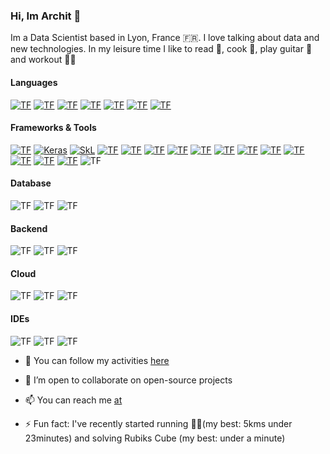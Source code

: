### Hi, Im Archit 👋

<!--
**architjen/architjen** is a ✨ _special_ ✨ repository because its `README.md` (this file) appears on your GitHub profile.
-->

Im a Data Scientist based in Lyon, France 🇫🇷. I love talking about data and new technologies. In my leisure time I like to read 📝, cook 🍲, play guitar 🎸 and workout 🤸🏼


<h4><strong>Languages</strong></h4>

<a href="https://www.python.org/"><img alt="TF" src="https://img.shields.io/badge/Python-3776AB?style=for-the-badge&logo=python&logoColor=white"/></a> <a href="https://www.mysql.com/"><img alt="TF" src="https://img.shields.io/badge/SQL-3376C8?style=for-the-badge&logo=sql&logoColor=white"/></a> <a href="https://www.mathworks.com/"><img alt="TF" src="https://img.shields.io/badge/Matlab-0076A8?style=for-the-badge&logo=mathworks&logoColor=white"/></a> <a href="https://www.r-project.org/"><img alt="TF" src="https://img.shields.io/badge/R-276DC3?style=for-the-badge&logo=r&logoColor=white"/></a> <a href="https://isocpp.org/"><img alt="TF" src="https://img.shields.io/badge/C++-00599C?style=for-the-badge&logo=c%2b%2b&logoColor=white"/></a> 
<a href="https://devdocs.io/c/"><img alt="TF" src="https://img.shields.io/badge/C-A8B9CC?style=for-the-badge&logo=c&logoColor=white"/></a> <a href="https://www.latex-project.org/"><img alt="TF" src="https://img.shields.io/badge/LaTeX-47A141?style=for-the-badge&logo=LaTeX&logoColor=white"/></a>


<h4><strong>Frameworks & Tools</strong></h4>
<!-- <img alt="PyTorch" src="https://img.shields.io/badge/Pytorch-D00000?style=for-the-badge&logo=pytorch&logoColor=white"/>  <img alt="PyTorch" src="https://img.shields.io/badge/OpenCV-5C3EE8?style=for-the-badge&logo=opencv&logoColor=white"/> -->

<a href="https://www.tensorflow.org/"> <img alt="TF" src="https://img.shields.io/badge/Tensorflow-EE4C2C?style=for-the-badge&logo=tensorflow&logoColor=white"/></a> <a href="https://keras.io/"><img alt="Keras" src="https://img.shields.io/badge/Keras-D00000?style=for-the-badge&logo=keras&logoColor=white"/></a>  <a href="https://scikit-learn.org/stable/"><img alt="SkL" src="https://img.shields.io/badge/SciKit%20Learn-F7931E?style=for-the-badge&logo=scikit-learn&logoColor=white"/></a> <a href="https://spark.apache.org/docs/latest/api/python/"><img alt="TF" src="https://img.shields.io/badge/PySpark-663EE8?style=for-the-badge&logo=pyspark&logoColor=white"/></a> <a href="https://jupyter.org/"><img alt="TF" src="https://img.shields.io/badge/Jupyter-F37626.svg?&style=for-the-badge&logo=Jupyter&logoColor=white"/></a> <a href="https://pandas.pydata.org/docs/"><img alt="TF" src="https://img.shields.io/badge/Pandas-150458?style=for-the-badge&logo=pandas&logoColor=white"/></a> <a href="https://numpy.org/"><img alt="TF" src="https://img.shields.io/badge/Numpy-013243?style=for-the-badge&logo=numpy&logoColor=white"/></a> <a href="https://matplotlib.org/"><img alt="TF" src="https://img.shields.io/badge/Matplotlib-013243?style=for-the-badge&logo=plotly&logoColor=white"/></a> <a href="https://www.scipy.org/docs.html"><img alt="TF" src="https://img.shields.io/badge/SciPy-8CAAE6?style=for-the-badge&logo=scipy&logoColor=white"/></a>  <a href="https://www.crummy.com/software/BeautifulSoup/bs4/doc/"><img alt="TF" src="https://img.shields.io/badge/BeautifulSoup-43B02A?style=for-the-badge&logo=beautifulsoup4&logoColor=white"/></a> <a href="https://docs.dask.org/en/latest/"><img alt="TF" src="https://img.shields.io/badge/Dask-EE4C2C?style=for-the-badge&logo=dask&logoColor=white"/></a> <a href="https://docs.docker.com/"><img alt="TF" src="https://img.shields.io/badge/Docker-2CA5E0?style=for-the-badge&logo=docker&logoColor=white"/></a> <a href="https://docs.conda.io/en/latest/"><img alt="TF" src="https://img.shields.io/badge/conda-342B029.svg?&style=for-the-badge&logo=anaconda&logoColor=white"/></a> <a href="https://git-scm.com/doc"><img alt="TF" src="https://img.shields.io/badge/Git-F05032?style=for-the-badge&logo=git&logoColor=white"/></a> <a href="https://dvc.org/doc"><img alt="TF" src="https://img.shields.io/badge/DVC-945DD6?style=for-the-badge&logo=dataversioncontrol&logoColor=white"/></a> <img alt="TF" src="https://img.shields.io/badge/Numba-00A3E0?style=for-the-badge&logo=Numba&logoColor=white"/>


<h4><strong>Database</strong></h4>
<!-- <img alt="TF" src="https://img.shields.io/badge/sqlite-003B57?style=for-the-badge&logo=sqlite&logoColor=white"/> <img alt="TF" src="https://img.shields.io/badge/dynamodb-4053D6?style=for-the-badge&logo=amazon-dynamodb&logoColor=white"/> <img alt="TF" src="https://img.shields.io/badge/redis-DC382D?style=for-the-badge&logo=redis&logoColor=white"/> -->

<img alt="TF" src="https://img.shields.io/badge/MYSQL-4479A1?style=for-the-badge&logo=mysql&logoColor=white"/> <img alt="TF" src="https://img.shields.io/badge/PostgresSQL-336791?style=for-the-badge&logo=postgresql&logoColor=white"/>  <img alt="TF" src="https://img.shields.io/badge/mongodb-47A248?style=for-the-badge&logo=mongodb&logoColor=white"/> 


<h4><strong>Backend</strong></h4>
<!-- <img alt="TF" src="https://img.shields.io/badge/nginx-269539?style=for-the-badge&logo=nginx&logoColor=white"/> <img alt="TF" src="https://img.shields.io/badge/apache-A81C7D?style=for-the-badge&logo=apache&logoColor=white"/> <img alt="TF" src="https://img.shields.io/badge/ngrok-1F1E37?style=for-the-badge&logo=ngrok&logoColor=white"/> 
--> 

<img alt="TF" src="https://img.shields.io/badge/Django-092E20?style=for-the-badge&logo=django&logoColor=white"/> <img alt="TF" src="https://img.shields.io/badge/flask-000000?style=for-the-badge&logo=flask&logoColor=white"/> <img alt="TF" 
src="https://img.shields.io/badge/fastapi-009688?style=for-the-badge&logo=fastapi&logoColor=white"/> 


<h4><strong>Cloud</strong></h4>

<img alt="TF" src="https://img.shields.io/badge/Google_Cloud-4285F4?style=for-the-badge&logo=google-cloud&logoColor=white"/> <img alt="TF" src="https://img.shields.io/badge/GitHub_Actions-2088FF?style=for-the-badge&logo=github-actions&logoColor=white"/> <img alt="TF" src="https://img.shields.io/badge/Heroku-430098?style=for-the-badge&logo=heroku&logoColor=white"/> 


<h4><strong>IDEs</strong></h4>

<img alt="TF" src="https://img.shields.io/badge/Visual_Studio_Code-0078D4?style=for-the-badge&logo=visual%20studio%20code&logoColor=white"/> <img alt="TF" src="https://img.shields.io/badge/Colab-F9AB00?style=for-the-badge&logo=googlecolab&color=525252"/> <img alt="TF" src="https://img.shields.io/badge/Spyder-838485?style=for-the-badge&logo=spyder%20ide&logoColor=maroon"/>

- 🔭 You can follow my activities [here](https://nestontree.wordpress.com/)
<!-- - 🔭 I’m currently working on -->
- 👯 I’m open to collaborate on open-source projects
<!-- - 🤔 I’m looking for help with ... -->
<!--- 💬 Ask me about -->
- 📫 You can reach me [at](https://nestontree.wordpress.com/contact-me/)
<!--- 😄 Pronouns: ... -->
- ⚡ Fun fact: I've recently started running 🏃🏼(my best: 5kms under 23minutes) and solving Rubiks Cube (my best: under a minute)
